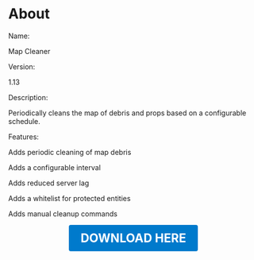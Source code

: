 # About

Name:

Map Cleaner

Version:

1.13

Description:

Periodically cleans the map of debris and props based on a configurable schedule.

Features:

Adds periodic cleaning of map debris

Adds a configurable interval

Adds reduced server lag

Adds a whitelist for protected entities

Adds manual cleanup commands

<p align="center"><a href="https://github.com/LiliaFramework/Modules/raw/refs/heads/gh-pages/mapcleaner.zip" style="display:inline-block;padding:12px 24px;font-size:1.5rem;font-weight:bold;text-decoration:none;color:#fff;background-color:var(--md-primary-fg-color,#007acc);border-radius:4px;">DOWNLOAD HERE</a></p>